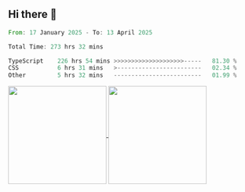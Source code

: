 ## Hi there 👋
<!--START_SECTION:waka-->

```rust
From: 17 January 2025 - To: 13 April 2025

Total Time: 273 hrs 32 mins

TypeScript    226 hrs 54 mins >>>>>>>>>>>>>>>>>>>>-----   81.30 %
CSS           6 hrs 31 mins   >------------------------   02.34 %
Other         5 hrs 32 mins   -------------------------   01.99 %
```

<!--END_SECTION:waka-->

<a href="https://github.com/anuraghazra/github-readme-stats">
  <img height=200 align="center" src="https://github-readme-stats.vercel.app/api/top-langs/?username=paulgeorge35&layout=donut&langs_count=5&theme=transparent" />
</a>
<a href="https://github.com/anuraghazra/convoychat">
  <img height=200 align="center" src="https://github-readme-stats.vercel.app/api?username=paulgeorge35&show_icons=true&show=prs_merged&theme=transparent&rank_icon=github" />
</a>
